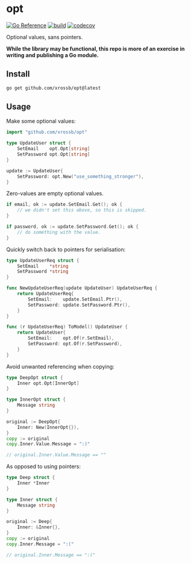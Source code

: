# opt

[![Go Reference](https://pkg.go.dev/badge/github.com/xrossb/opt.svg)](https://pkg.go.dev/github.com/xrossb/opt)
[![build](https://github.com/xrossb/opt/actions/workflows/build.yml/badge.svg)](https://github.com/xrossb/opt/actions/workflows/build.yml)
[![codecov](https://codecov.io/gh/xrossb/opt/branch/main/graph/badge.svg?token=4T3RMEZA7U)](https://codecov.io/gh/xrossb/opt)

Optional values, sans pointers.

**While the library may be functional, this repo is more of an exercise in writing and publishing a Go module.**

## Install

```sh
go get github.com/xrossb/opt@latest
```

## Usage

Make some optional values:

```go
import "github.com/xrossb/opt"

type UpdateUser struct {
    SetEmail    opt.Opt[string]
    SetPassword opt.Opt[string]
}

update := UpdateUser{
    SetPassword: opt.New("use_something_stronger"),
}
```

Zero-values are empty optional values.

```go
if email, ok := update.SetEmail.Get(); ok {
    // we didn't set this above, so this is skipped.
}

if password, ok := update.SetPassword.Get(); ok {
    // do something with the value.
}
```

Quickly switch back to pointers for serialisation:

```go
type UpdateUserReq struct {
    SetEmail    *string
    SetPassword *string
}

func NewUpdateUserReq(update UpdateUser) UpdateUserReq {
    return UpdateUserReq{
        SetEmail:    update.SetEmail.Ptr(),
        SetPassword: update.SetPassword.Ptr(),
    }
}

func (r UpdateUserReq) ToModel() UpdateUser {
    return UpdateUser{
        SetEmail:    opt.Of(r.SetEmail),
        SetPassword: opt.Of(r.SetPassword),
    }
}
```

Avoid unwanted referencing when copying:

```go
type DeepOpt struct {
    Inner opt.Opt[InnerOpt]
}

type InnerOpt struct {
    Message string
}

original := DeepOpt{
    Inner: New(InnerOpt{}),
}
copy := original
copy.Inner.Value.Message = ":)"

// original.Inner.Value.Message == ""
```

As opposed to using pointers:

```go
type Deep struct {
    Inner *Inner
}

type Inner struct {
    Message string
}

original := Deep{
    Inner: &Inner{},
}
copy := original
copy.Inner.Message = ":("

// original.Inner.Message == ":("
```
